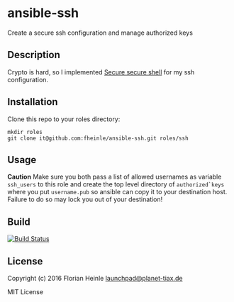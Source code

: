 # ansible-ssh
Create a secure ssh configuration and manage authorized keys

## Description

Crypto is hard, so I implemented [Secure secure shell](https://stribika.github.io/2015/01/04/secure-secure-shell.html) for my ssh configuration.

## Installation

Clone this repo to your roles directory:

    mkdir roles
    git clone it@github.com:fheinle/ansible-ssh.git roles/ssh

## Usage

**Caution** Make sure you both pass a list of allowed usernames as variable ``ssh_users`` to this role and create the top level directory of ``authorized`keys`` where you put ``username.pub`` so ansible can copy it to your destination host. Failure to do so may lock you out of your destination!

## Build

[![Build Status](https://travis-ci.org/fheinle/ansible-ssh.svg?branch=master)](https://travis-ci.org/fheinle/ansible-ssh)

## License

Copyright (c) 2016 Florian Heinle <launchpad@planet-tiax.de>

MIT License
